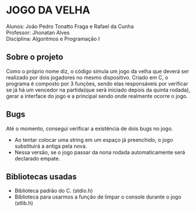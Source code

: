 # JOGO DA VELHA
Alunos: João Pedro Tonatto Fraga e Rafael da Cunha<br>
Professor: Jhonatan Alves<br>
Disciplina: Algoritmos e Programação I

## Sobre o projeto
Como o próprio nome diz, o código simula um jogo da velha que deverá ser realizado por dois jogadores no mesmo dispositivo. Criado em C, o programa é composto por 3 funções, sendo elas responsáveis por verificar se já há um vencedor na partida(que será iniciado depois da quinta rodada), gerar a interface do jogo e a principal sendo onde realmente ocorre o jogo.

## Bugs
Até o momento, consegui verificar a existência de dois bugs no jogo.
- Ao tentar colocar uma string em um espaço já preenchido, o jogo substituirá a antiga pela nova.
- Nessa versão, se o jogo passar da nona rodada automaticamente será declarado empate.

## Bibliotecas usadas
- Biblioteca padrão do C. (stdio.h)
- Biblioteca para usarmos a função de limpar o console durante o jogo (stlib.h)
